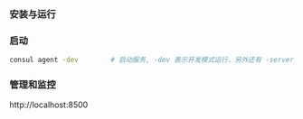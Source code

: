 ### 安装与运行



### 启动

```bash
consul agent -dev        # 启动服务, -dev 表示开发模式运行，另外还有 -server 表示服务模式运行
```



### 管理和监控

 http://localhost:8500

